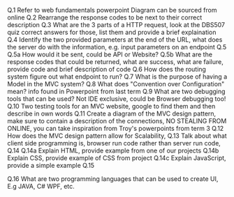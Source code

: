 Q.1
	Refer to web fundamentals powerpoint
	Diagram can be sourced from online
Q.2
	Rearrange the response codes to be next to their correct description
Q.3
	What are the 3 parts of a HTTP request, look at the DBS507 quiz correct answers for those, list them and provide a brief explaination
Q.4 
	Identify the two provided parameters at the end of the URL, what does the server do with the information, e.g. input parameters on an endpoint
Q.5
	Q.5a
		How would it be sent, could be API or Website?
	Q.5b
		What are the response codes that could be returned, what are success, what are failure, provide code and brief description of code
Q.6
	How does the routing system figure out what endpoint to run?
Q.7
	What is the purpose of having a Model in the MVC system?
Q.8
	What does "Convention over Configuration" mean? info found in Powerpoint from last term
Q.9
	What are two debugging tools that can be used? Not IDE exclusive, could be Browser debugging too!
Q.10
	Two testing tools for an MVC website, google to find them and then describe in own words
Q.11
	Create a diagram of the MVC design pattern, make sure to contain a description of the connections, NO STEALING FROM ONLINE, you can take inspiration from Troy's powerpoints from term 3
Q.12
	How does the MVC design pattern allow for Scalability, 
Q.13
	Talk about what client side programming is, browser run code rather than server run code,
Q.14
	Q.14a
		Explain HTML, provide example from one of our projects
	Q.14b
		Explain CSS, provide example of CSS from project
	Q.14c
		Explain JavaScript, provide a simple example
Q.15
	
Q.16
	What are two programming languages that can be used to create UI, E.g JAVA, C# WPF, etc.